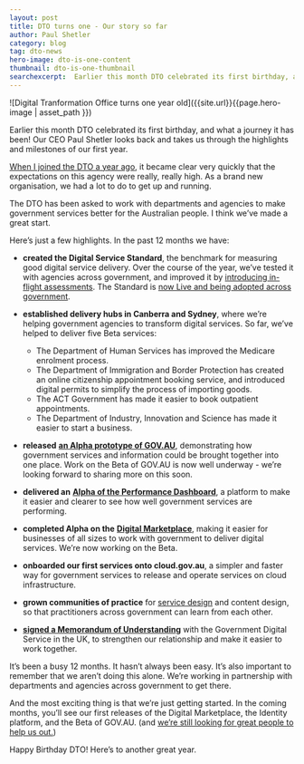 ```yaml
---
layout: post
title: DTO turns one - Our story so far
author: Paul Shetler
category: blog
tag: dto-news
hero-image: dto-is-one-content
thumbnail: dto-is-one-thumbnail
searchexcerpt:  Earlier this month DTO celebrated its first birthday, and what a journey it has been! Our CEO Paul Shetler looks back and takes us through the highlights and milestones of our first year.  
---
```


![Digital Tranformation Office turns one year old]({{site.url}}{{page.hero-image | asset_path }})

<div class="abstract" markdown="1">

Earlier this month DTO celebrated its first birthday, and what a journey it has been! Our CEO Paul Shetler looks back and takes us through the highlights and milestones of our first year.

</div>

[When I joined the DTO a year ago](https://www.dto.gov.au/blog/introducing-our-new-ceo-fresh-from-the-uks-government-digital-service-gds/), it became clear very quickly that the expectations on this agency were really, really high. As a brand new organisation, we had a lot to do to get up and running.

The DTO has been asked to work with departments and agencies to make government services better for the Australian people. I think we’ve made a great start.

Here’s just a few highlights. In the past 12 months we have:

 - **created the Digital Service Standard**, the benchmark for measuring good digital service delivery. Over the course of the year, we’ve tested it with agencies across government, and improved it by [introducing in-flight assessments](https://www.dto.gov.au/blog/in-flight-assessment-model/). The Standard is [now Live and being adopted across government](https://www.dto.gov.au/blog/standard-goes-live/).

 - **established delivery hubs in Canberra and Sydney**, where we’re helping government agencies to transform digital services. So far, we’ve helped to deliver five Beta services:
    - The Department of Human Services has improved the Medicare enrolment process. 
    - The Department of Immigration and Border Protection has created an online citizenship appointment booking service, and introduced digital permits to simplify the process of importing goods. 
    - The ACT Government has made it easier to book outpatient appointments.
    - The Department of Industry, Innovation and Science has made it easier to start a business.

 - **released** [**an Alpha prototype of GOV.AU**](https://gov.au/alpha), demonstrating how government services and information could be brought together into one place. Work on the Beta of GOV.AU is now well underway - we’re looking forward to sharing more on this soon.

 - **delivered an** [**Alpha of the Performance Dashboard**](https://www.dashboard.gov.au/), a platform to make it easier and clearer to see how well government services are performing.

 - **completed Alpha on the** [**Digital Marketplace**](https://www.dto.gov.au/our-work/marketplace/), making it easier for businesses of all sizes to work with government to deliver digital services. We’re now working on the Beta.

 - **onboarded our first services onto cloud.gov.au**, a simpler and faster way for government services to release and operate services on cloud infrastructure.

 - **grown communities of practice** for [service design](https://www.dto.gov.au/blog/service-design-in-government-join-the-community/) and content design, so that practitioners across government can learn from each other. 

 - [**signed a Memorandum of Understanding**](https://www.dto.gov.au/blog/gdsdtomou/) with the Government Digital Service in the UK, to strengthen our relationship and make it easier to work together.

It’s been a busy 12 months. It hasn’t always been easy. It’s also important to remember that we aren’t doing this alone. We’re working in partnership with departments and agencies across government to get there.

And the most exciting thing is that we’re just getting started. In the coming months, you’ll see our first releases of the Digital Marketplace, the Identity platform, and the Beta of GOV.AU. (and [we’re still looking for great people to help us out.](https://www.dto.gov.au/jobs))

Happy Birthday DTO! Here’s to another great year.
